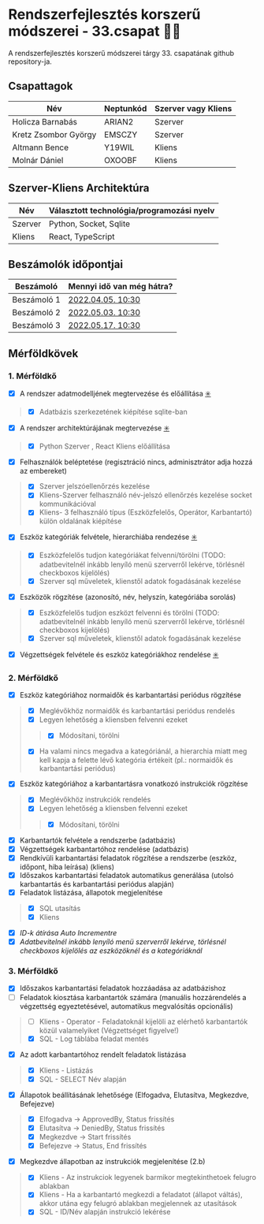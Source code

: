 # Rendszerfejlesztés korszerű módszerei - 33.csapat 👨‍💻
A rendszerfejlesztés korszerű módszerei tárgy 33. csapatának github repository-ja.
## Csapattagok
| Név | Neptunkód | Szerver vagy Kliens |
| ------ | ------ | ------ |
| Holicza Barnabás | ARIAN2 | Szerver |
| Kretz Zsombor György | EMSCZY | Szerver |
| Altmann Bence | Y19WIL | Kliens |
| Molnár Dániel | OXOOBF | Kliens |

## Szerver-Kliens Architektúra
| Név | Választott technológia/programozási nyelv |
| ------ | ------ |
| Szerver | Python, Socket, Sqlite |
| Kliens | React, TypeScript |

## Beszámolók időpontjai
| Beszámoló | Mennyi idő van még hátra? |
| ------ | ------ |
| Beszámoló 1 | [2022.04.05. 10:30](https://www.tickcounter.com/countdown/3124637/beszamolo-1) |
| Beszámoló 2 | [2022.05.03. 10:30](https://www.tickcounter.com/countdown/3124638/beszamolo-2) |
| Beszámoló 3 | [2022.05.17. 10:30](https://www.tickcounter.com/countdown/3124641/beszamolo-3) |

## Mérföldkövek
### 1. Mérföldkő
- [x] A rendszer adatmodelljének megtervezése és előállítása [✳️](https://github.com/holiczab/rendf-33.csapat/blob/main/Readme%20K%C3%A9pek/adatmodell.PNG)
> - [x] Adatbázis szerkezetének kiépítése sqlite-ban
- [x] A rendszer architektúrájának megtervezése [✳️](https://github.com/holiczab/rendf-33.csapat/blob/main/Readme%20K%C3%A9pek/architektura.PNG)
> - [x] Python Szerver , React Kliens előállítása
- [x] Felhasználók beléptetése (regisztráció nincs, adminisztrátor adja hozzá az embereket)
> - [x] Szerver jelszóellenőrzés kezelése
> - [x] Kliens-Szerver felhasználó név-jelszó ellenőrzés kezelése socket kommunikációval
> - [x] Kliens- 3 felhasználó típus (Eszközfelelős, Operátor, Karbantartó) külön oldalának kiépítése
- [x] Eszköz kategóriák felvétele, hierarchiába rendezése [✳️](https://github.com/holiczab/rendf-33.csapat/blob/main/Readme%20K%C3%A9pek/kat-veg.jpg)
> - [x] Eszközfelelős tudjon kategóriákat felvenni/törölni     (TODO: adatbevitelnél inkább lenyíló menü szerverről lekérve, törlésnél checkboxos kijelölés)
> - [x] Szerver sql műveletek, klienstől adatok fogadásának kezelése
- [x] Eszközök rögzítése (azonosító, név, helyszín, kategóriába sorolás)
> - [x] Eszközfelelős tudjon eszközt felvenni és törölni       (TODO: adatbevitelnél inkább lenyíló menü szerverről lekérve, törlésnél checkboxos kijelölés)
> - [x] Szerver sql műveletek, klienstől adatok fogadásának kezelése
- [x] Végzettségek felvétele és eszköz kategóriákhoz rendelése [✳️](https://github.com/holiczab/rendf-33.csapat/blob/main/Readme%20K%C3%A9pek/kat-veg.jpg)
### 2. Mérföldkő
- [x] Eszköz kategóriához normaidők és karbantartási periódus rögzítése
> - [x] Meglévőkhöz normaidők és karbantartási periódus rendelés 
> - [x] Legyen lehetőség a kliensben felvenni ezeket
> > - [x] Módosítani, törölni
> - [x] Ha valami nincs megadva a kategóriánál, a hierarchia miatt meg kell kapja a felette lévő kategória értékeit (pl.: normaidők és karbantartási periódus)
- [x] Eszköz kategóriához a karbantartásra vonatkozó instrukciók rögzítése
> - [x] Meglévőkhöz instrukciók rendelés 
> - [x] Legyen lehetőség a kliensben felvenni ezeket
> >- [x] Módosítani, törölni
- [x] Karbantartók felvétele a rendszerbe (adatbázis)
- [x] Végzettségek karbantartóhoz rendelése (adatbázis)
- [x] Rendkívüli karbantartási feladatok rögzítése a rendszerbe (eszköz, időpont, hiba leírása) (kliens)
- [x] Időszakos karbantartási feladatok automatikus generálása (utolsó karbantartás és karbantartási periódus alapján)
- [x] Feladatok listázása, állapotok megjelenítése
> - [x] SQL utasítás
> - [x] Kliens
- [x] *ID-k átírása Auto Incrementre*
- [x] *Adatbevitelnél inkább lenyíló menü szerverről lekérve, törlésnél checkboxos kijelölés az eszközöknél és a kategóriáknál*
### 3. Mérföldkő
- [X] Időszakos karbantartási feladatok hozzáadása az adatbázishoz
- [ ] Feladatok kiosztása karbantartók számára (manuális hozzárendelés a végzettség egyeztetésével, automatikus megvalósítás opcionális)
> - [ ] Kliens - Operator - Feladatoknál kijelöli az elérhető karbantartók közül valamelyiket (Végzettséget figyelve!)
> - [x] SQL - Log táblába feladat mentés
- [x] Az adott karbantartóhoz rendelt feladatok listázása
> - [x] Kliens - Listázás
> - [x] SQL - SELECT Név alapján
- [x] Állapotok beállításának lehetősége (Elfogadva, Elutasítva, Megkezdve, Befejezve) 
> - [x] Elfogadva -> ApprovedBy, Status frissítés
> - [x] Elutasítva -> DeniedBy, Status frissítés
> - [x] Megkezdve -> Start frissítés
> - [x] Befejezve -> Status, End frissítés
- [x] Megkezdve állapotban az instrukciók megjelenítése (2.b)
> - [x] Kliens - Az instrukciok legyenek barmikor megtekinthetoek felugro ablakban
> - [x] Kliens - Ha a karbantartó megkezdi a feladatot (állapot váltás), akkor utána egy felugró ablakban megjelennek az utasítások
> - [x] SQL - ID/Név alapján instrukció lekérése
